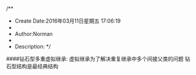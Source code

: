/**
* Create Date:2016年03月11日星期五 17:06:19
* 
* Author:Norman
* 
* Description: 
*/

####钻石型多重虚拟继承:
    虚拟继承为了解决重复继承中多个间接父类的问题
    钻石型结构是最经典结构

